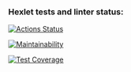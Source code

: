 ### Hexlet tests and linter status:
[![Actions Status](https://github.com/ro1gr/backend-project-lvl2/workflows/hexlet-check/badge.svg)](https://github.com/ro1gr/backend-project-lvl2/actions)

[![Maintainability](https://api.codeclimate.com/v1/badges/4fb7750aa4a551e86e75/maintainability)](https://codeclimate.com/github/ro1gr/backend-project-lvl2/maintainability)

[![Test Coverage](https://api.codeclimate.com/v1/badges/4fb7750aa4a551e86e75/test_coverage)](https://codeclimate.com/github/ro1gr/backend-project-lvl2/test_coverage)
